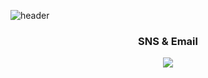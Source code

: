 ![header](https://capsule-render.vercel.app/api?type=waving&color=timeGradient&text=JeongHyeon's%20IOS%20GitHub%20&animation=twinkling&fontSize=35&fontAlignY=30&fontAlign=50&height=250)

<h3 align="center">SNS & Email</h3>
<p align="center">
 <a href="https://velog.io/@zzzang_hyeon"><img src="https://img.shields.io/badge/velog-20C997?style=for-the-badge&logo=velog&logoColor=white">
 
